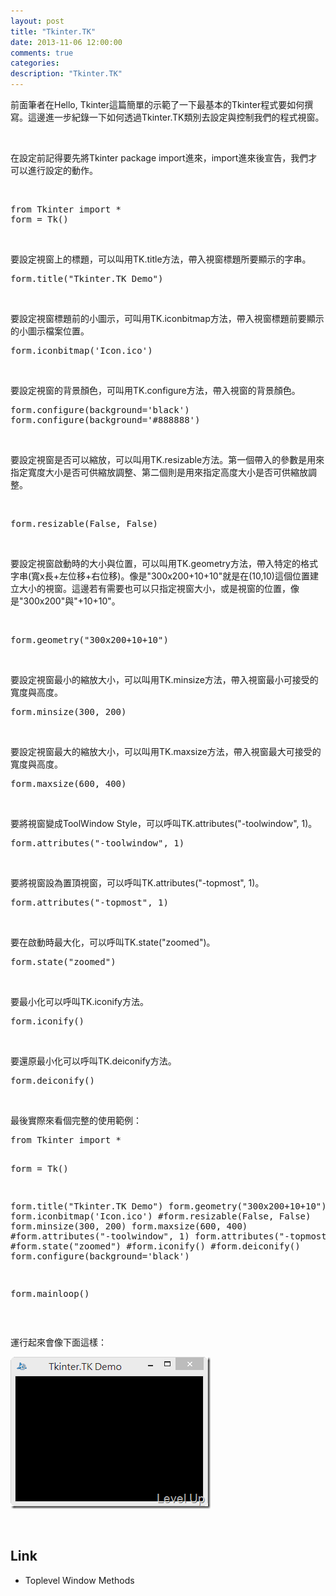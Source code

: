 ```yaml
---
layout: post
title: "Tkinter.TK"
date: 2013-11-06 12:00:00
comments: true
categories: 
description: "Tkinter.TK"
---
```

<p>
	前面筆者在Hello, Tkinter這篇簡單的示範了一下最基本的Tkinter程式要如何撰寫。這邊進一步紀錄一下如何透過Tkinter.TK類別去設定與控制我們的程式視窗。</p>
<p>
	 </p>
<p>
	在設定前記得要先將Tkinter package import進來，import進來後宣告，我們才可以進行設定的動作。</p>
<p>
	 </p>
<div class="wlWriterSmartContent" id="scid:812469c5-0cb0-4c63-8c15-c81123a09de7:95fac225-aa18-47a6-a3c1-2e88671ff0e0" style="float: none; padding-bottom: 0px; padding-top: 0px; padding-left: 0px; margin: 0px; display: inline; padding-right: 0px">
	<pre class="py" name="code">
from Tkinter import *
form = Tk()</pre>
</div>
<p>
	 </p>
<p>
	要設定視窗上的標題，可以叫用TK.title方法，帶入視窗標題所要顯示的字串。</p>
<div class="wlWriterSmartContent" id="scid:812469c5-0cb0-4c63-8c15-c81123a09de7:0dd8fe5e-6ae6-45e9-91bc-c46ed8ffbbd6" style="float: none; padding-bottom: 0px; padding-top: 0px; padding-left: 0px; margin: 0px; display: inline; padding-right: 0px">
	<pre class="py" name="code">
form.title("Tkinter.TK Demo")</pre>
</div>
<p>
	 </p>
<p>
	要設定視窗標題前的小圖示，可叫用TK.iconbitmap方法，帶入視窗標題前要顯示的小圖示檔案位置。</p>
<div class="wlWriterSmartContent" id="scid:812469c5-0cb0-4c63-8c15-c81123a09de7:f9cde87a-e2ce-43e3-abf3-849d437bc86c" style="float: none; padding-bottom: 0px; padding-top: 0px; padding-left: 0px; margin: 0px; display: inline; padding-right: 0px">
	<pre class="py" name="code">
form.iconbitmap('Icon.ico')</pre>
</div>
<p>
	 </p>
<p>
	要設定視窗的背景顏色，可叫用TK.configure方法，帶入視窗的背景顏色。</p>
<div class="wlWriterSmartContent" id="scid:812469c5-0cb0-4c63-8c15-c81123a09de7:d06e47f0-55fa-4910-863e-9fa8d4ecbf3b" style="float: none; padding-bottom: 0px; padding-top: 0px; padding-left: 0px; margin: 0px; display: inline; padding-right: 0px">
	<pre class="py" name="code">
form.configure(background='black')
form.configure(background='#888888')</pre>
</div>
<p>
	 </p>
<p>
	要設定視窗是否可以縮放，可以叫用TK.resizable方法。第一個帶入的參數是用來指定寬度大小是否可供縮放調整、第二個則是用來指定高度大小是否可供縮放調整。</p>
<p>
	 </p>
<div class="wlWriterSmartContent" id="scid:812469c5-0cb0-4c63-8c15-c81123a09de7:0649f631-2c44-405b-bb89-ae34abba1ea8" style="float: none; padding-bottom: 0px; padding-top: 0px; padding-left: 0px; margin: 0px; display: inline; padding-right: 0px">
	<pre class="py" name="code">
form.resizable(False, False)</pre>
</div>
<p>
	 </p>
<p>
	要設定視窗啟動時的大小與位置，可以叫用TK.geometry方法，帶入特定的格式字串(寬x長+左位移+右位移)。像是"300x200+10+10"就是在(10,10)這個位置建立大小的視窗。這邊若有需要也可以只指定視窗大小，或是視窗的位置，像是"300x200"與"+10+10"。</p>
<p>
	 </p>
<div class="wlWriterSmartContent" id="scid:812469c5-0cb0-4c63-8c15-c81123a09de7:34d6cdef-2851-4319-8a90-3f3a9e22c191" style="float: none; padding-bottom: 0px; padding-top: 0px; padding-left: 0px; margin: 0px; display: inline; padding-right: 0px">
	<pre class="py" name="code">
form.geometry("300x200+10+10")</pre>
</div>
<p>
	 </p>
<p>
	要設定視窗最小的縮放大小，可以叫用TK.minsize方法，帶入視窗最小可接受的寬度與高度。</p>
<div class="wlWriterSmartContent" id="scid:812469c5-0cb0-4c63-8c15-c81123a09de7:2167f978-35f3-4e68-9e04-f6f178e8ab91" style="float: none; padding-bottom: 0px; padding-top: 0px; padding-left: 0px; margin: 0px; display: inline; padding-right: 0px">
	<pre class="py" name="code">
form.minsize(300, 200)</pre>
</div>
<p>
	 </p>
<p>
	要設定視窗最大的縮放大小，可以叫用TK.maxsize方法，帶入視窗最大可接受的寬度與高度。</p>
<div class="wlWriterSmartContent" id="scid:812469c5-0cb0-4c63-8c15-c81123a09de7:03860dc2-ca44-471c-91cb-bb47c00b1ecb" style="float: none; padding-bottom: 0px; padding-top: 0px; padding-left: 0px; margin: 0px; display: inline; padding-right: 0px">
	<pre class="py" name="code">
form.maxsize(600, 400)</pre>
</div>
<p>
	 </p>
<p>
	要將視窗變成ToolWindow Style，可以呼叫TK.attributes("-toolwindow", 1)。</p>
<div class="wlWriterSmartContent" id="scid:812469c5-0cb0-4c63-8c15-c81123a09de7:b79fc627-7167-4f25-837e-c940b9f96791" style="float: none; padding-bottom: 0px; padding-top: 0px; padding-left: 0px; margin: 0px; display: inline; padding-right: 0px">
	<pre class="py" name="code">
form.attributes("-toolwindow", 1) </pre>
</div>
<p>
	 </p>
<p>
	要將視窗設為置頂視窗，可以呼叫TK.attributes("-topmost", 1)。</p>
<div class="wlWriterSmartContent" id="scid:812469c5-0cb0-4c63-8c15-c81123a09de7:77a0d5a1-c209-4f78-b339-d5d5ce705620" style="float: none; padding-bottom: 0px; padding-top: 0px; padding-left: 0px; margin: 0px; display: inline; padding-right: 0px">
	<pre class="py" name="code">
form.attributes("-topmost", 1) </pre>
</div>
<p>
	 </p>
<p>
	要在啟動時最大化，可以呼叫TK.state("zoomed")。</p>
<div class="wlWriterSmartContent" id="scid:812469c5-0cb0-4c63-8c15-c81123a09de7:403a9e2e-853e-4299-bb77-aa8690891ef5" style="float: none; padding-bottom: 0px; padding-top: 0px; padding-left: 0px; margin: 0px; display: inline; padding-right: 0px">
	<pre class="py" name="code">
form.state("zoomed")</pre>
</div>
<p>
	 </p>
<p>
	要最小化可以呼叫TK.iconify方法。</p>
<div class="wlWriterSmartContent" id="scid:812469c5-0cb0-4c63-8c15-c81123a09de7:8937a449-5966-4e09-bd9a-9971a0ad7475" style="float: none; padding-bottom: 0px; padding-top: 0px; padding-left: 0px; margin: 0px; display: inline; padding-right: 0px">
	<pre class="py" name="code">
form.iconify()</pre>
</div>
<p>
	 </p>
<p>
	要還原最小化可以呼叫TK.deiconify方法。</p>
<div class="wlWriterSmartContent" id="scid:812469c5-0cb0-4c63-8c15-c81123a09de7:32ea7430-01ee-4550-8931-06344965ef28" style="float: none; padding-bottom: 0px; padding-top: 0px; padding-left: 0px; margin: 0px; display: inline; padding-right: 0px">
	<pre class="py" name="code">
form.deiconify()</pre>
</div>
<p>
	 </p>
<p>
	最後實際來看個完整的使用範例：</p>
<div class="wlWriterSmartContent" id="scid:812469c5-0cb0-4c63-8c15-c81123a09de7:f06ded55-6039-4899-9d66-6c84ef1a9126" style="float: none; padding-bottom: 0px; padding-top: 0px; padding-left: 0px; margin: 0px; display: inline; padding-right: 0px">
	<pre class="py" name="code">
from Tkinter import *

form = Tk()

form.title("Tkinter.TK Demo")
form.geometry("300x200+10+10")
form.iconbitmap('Icon.ico')
#form.resizable(False, False)
form.minsize(300, 200)
form.maxsize(600, 400)
#form.attributes("-toolwindow", 1) 
form.attributes("-topmost", 1) 
#form.state("zoomed")
#form.iconify()
#form.deiconify()
form.configure(background='black')

form.mainloop()</pre>
</div>
<p>
	 </p>
<p>
	運行起來會像下面這樣：</p>
<p>
	<img alt="image" border="0" height="243" src="\images\posts\8a8276ec-0f3a-4999-8ed5-74cfc8b050c4\image_thumb_1.png" style="border-top: 0px; border-right: 0px; border-bottom: 0px; border-left: 0px" width="320" /></p>
<p>
	 </p>
<h2>
	Link</h2>
<ul>
	<li>
		Toplevel Window Methods</li>
</ul>
